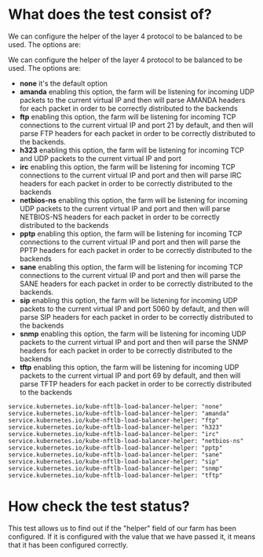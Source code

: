 # What does the test consist of?

We can configure the helper of the layer 4 protocol to be balanced to be used. The options are:

We can configure the helper of the layer 4 protocol to be balanced to be used. The options are:
- **none** it's the default option
- **amanda** enabling this option, the farm will be listening for incoming UDP packets to the current virtual IP and then will parse AMANDA headers for each packet in order to be correctly distributed to the backends
- **ftp** enabling this option, the farm will be listening for incoming TCP connections to the current virtual IP and port 21 by default, and then will parse FTP headers for each packet in order to be correctly distributed to the backends.
- **h323** enabling this option, the farm will be listening for incoming TCP and UDP packets to the current virtual IP and port
- **irc** enabling this option, the farm will be listening for incoming TCP connections to the current virtual IP and port and then will parse IRC headers for each packet in order to be correctly distributed to the backends
- **netbios-ns** enabling this option, the farm will be listening for incoming UDP packets to the current virtual IP and port and then will parse NETBIOS-NS headers for each packet in order to be correctly distributed to the backends
- **pptp** enabling this option, the farm will be listening for incoming TCP connections to the current virtual IP and port and then will parse the PPTP headers for each packet in order to be correctly distributed to the backends
- **sane** enabling this option, the farm will be listening for incoming TCP connections to the current virtual IP and port and then will parse the SANE headers for each packet in order to be correctly distributed to the backends.
- **sip** enabling this option, the farm will be listening for incoming UDP packets to the current virtual IP and port 5060 by default, and then will parse SIP headers for each packet in order to be correctly distributed to the backends
- **snmp** enabling this option, the farm will be listening for incoming UDP packets to the current virtual IP and port and then will parse the SNMP headers for each packet in order to be correctly distributed to the backends
- **tftp** enabling this option, the farm will be listening for incoming UDP packets to the current virtual IP and port 69 by default, and then will parse TFTP headers for each packet in order to be correctly distributed to the backends

```code
service.kubernetes.io/kube-nftlb-load-balancer-helper: "none"
service.kubernetes.io/kube-nftlb-load-balancer-helper: "amanda"
service.kubernetes.io/kube-nftlb-load-balancer-helper: "ftp"
service.kubernetes.io/kube-nftlb-load-balancer-helper: "h323"
service.kubernetes.io/kube-nftlb-load-balancer-helper: "irc"
service.kubernetes.io/kube-nftlb-load-balancer-helper: "netbios-ns"
service.kubernetes.io/kube-nftlb-load-balancer-helper: "pptp"
service.kubernetes.io/kube-nftlb-load-balancer-helper: "sane"
service.kubernetes.io/kube-nftlb-load-balancer-helper: "sip"
service.kubernetes.io/kube-nftlb-load-balancer-helper: "snmp"
service.kubernetes.io/kube-nftlb-load-balancer-helper: "tftp"
```

# How check the test status?

This test allows us to find out if the "helper" field of our farm has been configured. If it is configured with the value that we have passed it, it means that it has been configured correctly.